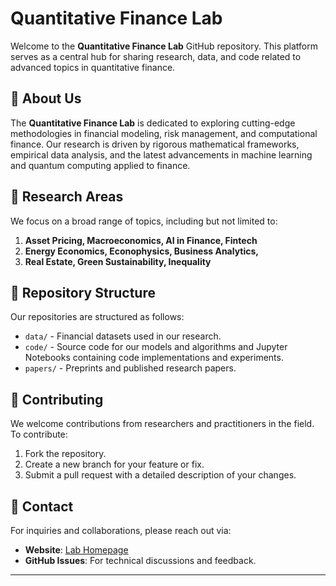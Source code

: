 # Quantitative Finance Lab

Welcome to the **Quantitative Finance Lab** GitHub repository. This platform serves as a central hub for sharing research, data, and code related to advanced topics in quantitative finance.

## 📌 About Us
The **Quantitative Finance Lab** is dedicated to exploring cutting-edge methodologies in financial modeling, risk management, and computational finance. Our research is driven by rigorous mathematical frameworks, empirical data analysis, and the latest advancements in machine learning and quantum computing applied to finance.

## 🎯 Research Areas
We focus on a broad range of topics, including but not limited to:

1. **Asset Pricing, Macroeconomics, AI in Finance, Fintech**
2. **Energy Economics, Econophysics, Business Analytics,**
3. **Real Estate, Green Sustainability, Inequality**

## 📂 Repository Structure
Our repositories are structured as follows:
- `data/` - Financial datasets used in our research.
- `code/` - Source code for our models and algorithms and Jupyter Notebooks containing code implementations and experiments.
- `papers/` - Preprints and published research papers.

## 🤝 Contributing
We welcome contributions from researchers and practitioners in the field. To contribute:
1. Fork the repository.
2. Create a new branch for your feature or fix.
3. Submit a pull request with a detailed description of your changes.

## 📧 Contact
For inquiries and collaborations, please reach out via:
- **Website**: [Lab Homepage](ahn.yonsei.ac.kr)
- **GitHub Issues**: For technical discussions and feedback.

---
